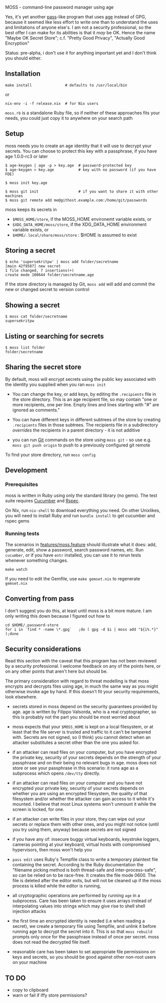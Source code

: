 MOSS - command-line password manager using age

Yes, it's yet another [pass](https://www.passwordstore.org/pass)-like
program that uses [age](https://github.com/FiloSottile/age) instead of
GPG, because it seemed like less effort to write one than to
understand the uses and limitations of anyone else's. I am not a
security professional, so the best offer I can make for its abilities
is that it *may* be OK. Hence the name "Maybe OK Secret Store"; c.f.
"Pretty Good Privacy", "Actually Good Encryption"

Status: pre-alpha, i don't use it for anything important yet and I
don't think you should either.

## Installation

    make install               # defaults to /usr/local/bin

or

    nix-env -i -f release.nix  # for Nix users

`moss.rb` is a standalone Ruby file, so if neither of these approaches fits your needs, you could just copy it to anywhere on your search path

## Setup

moss needs you to create an age identity that it will use to decrypt
your secrets. You can choose to protect this key with a passphrase, if
you have age 1.0.0-rc3 or later

    $ age-keygen | age -p > key.age  # password-protected key
    $ age-keygen > key.age           # key with no password (if you have FDE)

    $ moss init key.age

    $ moss git init                  # if you want to share it with other machines
    $ moss git remote add me@githost.example.com:/home/git/passwords

moss keeps its secrets in

* `$MOSS_HOME/store`, if the MOSS_HOME environemt variable exists, or
* `$XDG_DATA_HOME/moss/store`, if the XDG_DATA_HOME environment variable exists, or
* `$HOME/.local/share/moss/store` : $HOME is assumed to exist


## Storing a secret

    $ echo 'supersekritpw' | moss add folder/secretname
	[main 42f9587] new secret
	1 file changed, 7 insertions(+)
	create mode 100644 folder/secretname.age

If the store directory is managed by Git, `moss add` will add and
commit the new or changed secret to version control

## Showing a secret

    $ moss cat folder/secretname
    supersekritpw

## Listing or searching for secrets

    $ moss list folder
    folder/secretname

## Sharing the secret store

By default, moss will encrypt secrets using the public key associated
with the identity you supplied when you ran `moss init`

* You can change the key, or add keys, by editing the `.recipients`
file in the store directory. This is an age recipient file, so may
contain "one or more recipients, one per line. Empty lines and lines
starting with "#" are ignored as comments."

* You can have different keys in different subtrees of the store by
creating `.recipients` files in those subtrees. The recipients file in
a subdirectory *overrides* the recipients in a parent directory - it
is not additive

* you can run [Git](https://git-scm.com/) commands on the store using
`moss git` - so use e.g. `moss git push origin` to push to a
previously configured git remote

To find your store directory, run `moss config`


## Development

### Prerequisites

moss is written in Ruby using only the standard library (no gems).
The test suite requires
[Cucumber](https://cucumber.io/docs/installation/ruby/) and [Rspec](https://rspec.info/).

On Nix, run `nix-shell` to download everything you need.  On other
Unixlikes, you will need to install Ruby and run `bundle install` to
get cucumber and rspec gems


### Running tests

The scenarios in [features/moss.feature](features/moss.feature) should
illustrate what it does: add, generate, edit, show a password, search
password names, etc.  Run `cucumber`, or if you have `entr` installed,
you can use it to rerun tests whenever something changes.

    make watch

If you need to edit the Gemfile, use `make gemset.nix` to regenerate
`gemset.nix`


## Converting from pass

I don't suggest you do this, at least until moss is a bit more mature.  I am
only writing this down because I figured out how to

    cd $HOME/.password-store
    for i in `find * -name \*.gpg`   ;do ( gpg -d $i | moss add "${i%.*}" );done

## Security considerations

Read this section with the caveat that this program has not been
reviewed by a security professional. I welcome feedback on any of the
points here, or on any other points that aren't here but should be.

The primary consideration with regard to threat modelling is that
moss encrypts and decrypts files using age, in much the same way as
you might otherwise invoke age by hand. If this doesn't fit your
security requirements, look elsewhere.

* secrets stored in moss depend on the security guarantees provided by
  age. age is written by Filippo Valsorda, who is a real
  cryptographer, so this is probably not the part you should be most
  worried about

* moss expects that your `$MOSS_HOME` is kept on a local filesystem,
  or at least that the file server is trusted and traffic to it can't
  be tampered with. Secrets are not signed, so (I think) you cannot
  detect when an attacker substitutes a secret other than the one you
  asked for.

* if an attacker can read files on your computer, but you have
  encrypted the private key, security of your secrets depends on the
  strength of your passphrase and on their being no relevant bugs in age.
  moss does not store or see your passphrase in this scenario: it runs
  age as a subprocess which opens `/dev/tty` directly.

* if an attacker can read files on your computer and you have not
  encrypted your private key, security of your secrets depends on
  whether you are using an encrypted filesystem, the quality of that
  filesystem and/or whether the attacker can gain access to it while
  it's mounted. I believe that most Linux systems won't unmount it
  while the screen is locked, for one.

* if an attacker can write files in your store, they can wipe out your
  secrets or replace them with other ones, and you might not notice
  (until you try using them, anyway) because secrets are not signed

* if you have any of: insecure buggy virtual keyboards, keystroke
  loggers, cameras pointing at your keyboard, virtual hosts with
  compromised hypervisors, then moss won't help you

* `pass edit` uses Ruby's Tempfile class to write a temporary
  plaintext file containing the secret. According to the Ruby
  documentation the "filename picking method is both thread-safe and
  inter-process-safe", so can be relied on to be race-free. It creates
  the file mode 0600. The file is deleted after the editor exits, but
  will not be cleaned up if the moss process is killed while the
  editor is running,

* all cryptographic operations are performed by running `age` in a
  subprocess. Care has been taken to ensure it uses arrays instead
  of interpolating values into strings which may give rise to shell
  shell injection attacks

* the first time an encrypted identity is needed (i.e when reading a
  secret), we create a temporary file using Tempfile, and unlink it
  before running age to decrypt the secret into it.  This is so that
  `moss rebuild` prompts only once for the passphrase instead of once
  per secret. moss does not read the decrypted file itself.

* reasonable care has been taken to set appropriate file permissions
  on keys and secrets, so you should be good against other non-root
  users on your machine


## TO DO

* copy to clipboard
* warn or fail if iffy store permissions?
